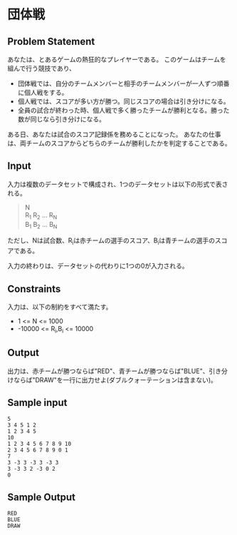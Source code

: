 団体戦
=

Problem Statement
-

あなたは、とあるゲームの熱狂的なプレイヤーである。
このゲームはチームを組んで行う競技であり、

- 団体戦では、自分のチームメンバーと相手のチームメンバーが一人ずつ順番に個人戦をする。
- 個人戦では、スコアが多い方が勝つ。同じスコアの場合は引き分けになる。
- 全員の試合が終わった時、個人戦で多く勝ったチームが勝利となる。勝った数が同じなら引き分けになる。

ある日、あなたは試合のスコア記録係を務めることになった。
あなたの仕事は、両チームのスコアからどちらのチームが勝利したかを判定することである。

Input
-

入力は複数のデータセットで構成され、1つのデータセットは以下の形式で表される。

> N<br>
> R<sub>1</sub> R<sub>2</sub> ... R<sub>N</sub><br>
> B<sub>1</sub> B<sub>2</sub> ... B<sub>N</sub>

ただし、Nは試合数、R<sub>i</sub>は赤チームの選手のスコア、B<sub>i</sub>は青チームの選手のスコアである。

入力の終わりは、データセットの代わりに1つの0が入力される。

Constraints
-

入力は、以下の制約をすべて満たす。

- 1 <= N <= 1000
- -10000 <= R<sub>i</sub>,B<sub>i</sub> <= 10000

Output
-

出力は、赤チームが勝つならば"RED"、青チームが勝つならば"BLUE"、引き分けならば"DRAW"を一行に出力せよ(ダブルクォーテーションは含まない)。

Sample input
-

    5
    3 4 5 1 2
    1 2 3 4 5
    10
    1 2 3 4 5 6 7 8 9 10
    2 3 4 5 6 7 8 9 0 1
    7
    3 -3 3 -3 3 -3 3
    3 -3 3 2 -3 0 2
    0

Sample Output
-
    RED
    BLUE
    DRAW
